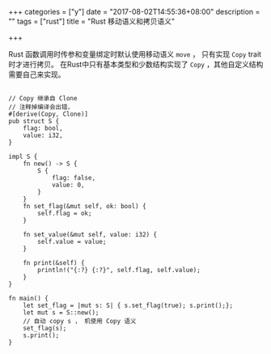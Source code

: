 +++
categories = ["y"]
date = "2017-08-02T14:55:36+08:00"
description = ""
tags = ["rust"]
title = "Rust 移动语义和拷贝语义"

+++

Rust 函数调用时传参和变量绑定时默认使用移动语义 `move` ， 只有实现 `Copy` trait 时才进行拷贝。
在Rust中只有基本类型和少数结构实现了 `Copy` ，其他自定义结构需要自己来实现。

```

// Copy 继承自 Clone
// 注释掉编译会出错， 
#[derive(Copy, Clone)]
pub struct S {
    flag: bool,
    value: i32,
}

impl S {
    fn new() -> S {
        S {
            flag: false,
            value: 0,
        }
    }
    fn set_flag(&mut self, ok: bool) {
        self.flag = ok;
    }

    fn set_value(&mut self, value: i32) {
        self.value = value;
    }

    fn print(&self) {
        println!("{:?} {:?}", self.flag, self.value);
    }
}

fn main() {
    let set_flag = |mut s: S| { s.set_flag(true); s.print();};
    let mut s = S::new();
    // 自动 copy s ， 机使用 Copy 语义
    set_flag(s);
    s.print();
}


```
